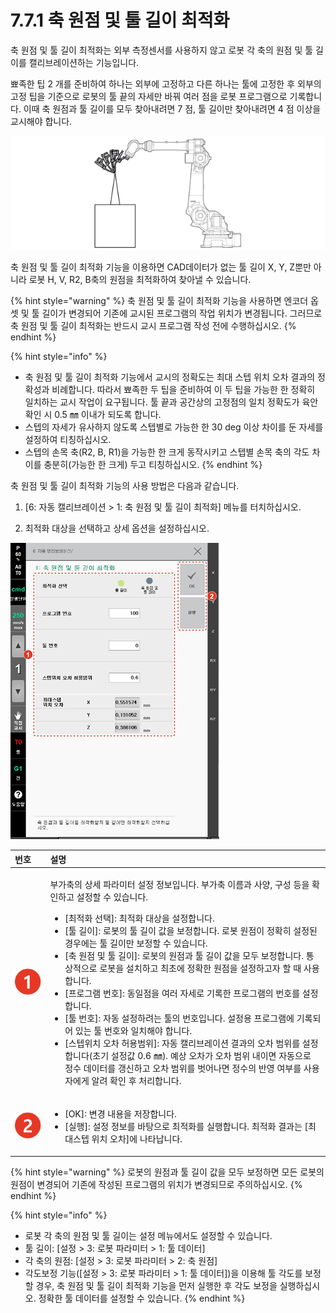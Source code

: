 # 7.7.1 축 원점 및 툴 길이 최적화

축 원점 및 툴 길이 최적화는 외부 측정센서를 사용하지 않고 로봇 각 축의 원점 및 툴 길이를 캘리브레이션하는 기능입니다.

뾰족한 팁 2 개를 준비하여 하나는 외부에 고정하고 다른 하나는 툴에 고정한 후 외부의 고정 팁을 기준으로 로봇의 툴 끝의 자세만 바꿔 여러 점을 로봇 프로그램으로 기록합니다. 이때 축 원점과 툴 길이를 모두 찾아내려면 7 점, 툴 길이만 찾아내려면 4 점 이상을 교시해야 합니다.

![&#xADF8;&#xB9BC; 68 &#xCD95; &#xC6D0;&#xC810; &#xBC0F; &#xD234; &#xAE38;&#xC774; &#xCD5C;&#xC801;&#xD654; &#xAE30;&#xB2A5; &#xAD50;&#xC2DC; &#xBC29;&#xBC95;](../../.gitbook/assets/image%20%28228%29.png)

축 원점 및 툴 길이 최적화 기능을 이용하면 CAD데이터가 없는 툴 길이 X, Y, Z뿐만 아니라 로봇 H, V, R2, B축의 원점을 최적화하여 찾아낼 수 있습니다.

{% hint style="warning" %}
축 원점 및 툴 길이 최적화 기능을 사용하면 엔코더 옵셋 및 툴 길이가 변경되어 기존에 교시된 프로그램의 작업 위치가 변경됩니다. 그러므로 축 원점 및 툴 길이 최적화는 반드시 교시 프로그램 작성 전에 수행하십시오.
{% endhint %}

{% hint style="info" %}
* 축 원점 및 툴 길이 최적화 기능에서 교시의 정확도는 최대 스텝 위치 오차 결과의 정확성과 비례합니다. 따라서 뾰족한 두 팁을 준비하여 이 두 팁을 가능한 한 정확히 일치하는 교시 작업이 요구됩니다. 툴 끝과 공간상의 고정점의 일치 정확도가 육안 확인 시 0.5 ㎜ 이내가 되도록 합니다.
* 스텝의 자세가 유사하지 않도록 스텝별로 가능한 한 30 deg 이상 차이를 둔 자세를 설정하여 티칭하십시오.
* 스텝의 손목 축\(R2, B, R1\)을 가능한 한 크게 동작시키고 스텝별 손목 축의 각도 차이를 충분히\(가능한 한 크게\) 두고 티칭하십시오.
{% endhint %}

축 원점 및 툴 길이 최적화 기능의 사용 방법은 다음과 같습니다.

1.	\[6: 자동 캘리브레이션 &gt; 1: 축 원점 및 툴 길이 최적화\] 메뉴를 터치하십시오.

2.	최적화 대상을 선택하고 상세 옵션을 설정하십시오.

![](../../.gitbook/assets/image%20%28234%29.png)



<table>
  <thead>
    <tr>
      <th style="text-align:left">&#xBC88;&#xD638;</th>
      <th style="text-align:left">&#xC124;&#xBA85;</th>
    </tr>
  </thead>
  <tbody>
    <tr>
      <td style="text-align:left">
        <img src="../../.gitbook/assets/c1.png" alt/>
      </td>
      <td style="text-align:left">
        <p>&#xBD80;&#xAC00;&#xCD95;&#xC758; &#xC0C1;&#xC138; &#xD30C;&#xB77C;&#xBBF8;&#xD130;
          &#xC124;&#xC815; &#xC815;&#xBCF4;&#xC785;&#xB2C8;&#xB2E4;. &#xBD80;&#xAC00;&#xCD95;
          &#xC774;&#xB984;&#xACFC; &#xC0AC;&#xC591;, &#xAD6C;&#xC131; &#xB4F1;&#xC744;
          &#xD655;&#xC778;&#xD558;&#xACE0; &#xC124;&#xC815;&#xD560; &#xC218; &#xC788;&#xC2B5;&#xB2C8;&#xB2E4;.</p>
        <ul>
          <li>[&#xCD5C;&#xC801;&#xD654; &#xC120;&#xD0DD;]: &#xCD5C;&#xC801;&#xD654;
            &#xB300;&#xC0C1;&#xC744; &#xC124;&#xC815;&#xD569;&#xB2C8;&#xB2E4;.</li>
          <li>[&#xD234; &#xAE38;&#xC774;]: &#xB85C;&#xBD07;&#xC758; &#xD234; &#xAE38;&#xC774;
            &#xAC12;&#xC744; &#xBCF4;&#xC815;&#xD569;&#xB2C8;&#xB2E4;. &#xB85C;&#xBD07;
            &#xC6D0;&#xC810;&#xC774; &#xC815;&#xD655;&#xD788; &#xC124;&#xC815;&#xB41C;
            &#xACBD;&#xC6B0;&#xC5D0;&#xB294; &#xD234; &#xAE38;&#xC774;&#xB9CC; &#xBCF4;&#xC815;&#xD560;
            &#xC218; &#xC788;&#xC2B5;&#xB2C8;&#xB2E4;.</li>
          <li>[&#xCD95; &#xC6D0;&#xC810; &#xBC0F; &#xD234; &#xAE38;&#xC774;]: &#xB85C;&#xBD07;&#xC758;
            &#xC6D0;&#xC810;&#xACFC; &#xD234; &#xAE38;&#xC774; &#xAC12;&#xC744; &#xBAA8;&#xB450;
            &#xBCF4;&#xC815;&#xD569;&#xB2C8;&#xB2E4;. &#xD1B5;&#xC0C1;&#xC801;&#xC73C;&#xB85C;
            &#xB85C;&#xBD07;&#xC744; &#xC124;&#xCE58;&#xD558;&#xACE0; &#xCD5C;&#xCD08;&#xC5D0;
            &#xC815;&#xD655;&#xD55C; &#xC6D0;&#xC810;&#xC744; &#xC124;&#xC815;&#xD558;&#xACE0;&#xC790;
            &#xD560; &#xB54C; &#xC0AC;&#xC6A9;&#xD569;&#xB2C8;&#xB2E4;.</li>
          <li>[&#xD504;&#xB85C;&#xADF8;&#xB7A8; &#xBC88;&#xD638;]: &#xB3D9;&#xC77C;&#xC810;&#xC744;
            &#xC5EC;&#xB7EC; &#xC790;&#xC138;&#xB85C; &#xAE30;&#xB85D;&#xD55C; &#xD504;&#xB85C;&#xADF8;&#xB7A8;&#xC758;
            &#xBC88;&#xD638;&#xB97C; &#xC124;&#xC815;&#xD569;&#xB2C8;&#xB2E4;.</li>
          <li>[&#xD234; &#xBC88;&#xD638;]: &#xC790;&#xB3D9; &#xC124;&#xC815;&#xD558;&#xB824;&#xB294;
            &#xD234;&#xC758; &#xBC88;&#xD638;&#xC785;&#xB2C8;&#xB2E4;. &#xC124;&#xC815;&#xC6A9;
            &#xD504;&#xB85C;&#xADF8;&#xB7A8;&#xC5D0; &#xAE30;&#xB85D;&#xB418;&#xC5B4;
            &#xC788;&#xB294; &#xD234; &#xBC88;&#xD638;&#xC640; &#xC77C;&#xCE58;&#xD574;&#xC57C;
            &#xD569;&#xB2C8;&#xB2E4;.</li>
          <li>[&#xC2A4;&#xD15D;&#xC704;&#xCE58; &#xC624;&#xCC28; &#xD5C8;&#xC6A9;&#xBC94;&#xC704;]:
            &#xC790;&#xB3D9; &#xCE98;&#xB9AC;&#xBE0C;&#xB808;&#xC774;&#xC158; &#xACB0;&#xACFC;&#xC758;
            &#xC624;&#xCC28; &#xBC94;&#xC704;&#xB97C; &#xC124;&#xC815;&#xD569;&#xB2C8;&#xB2E4;(&#xCD08;&#xAE30;
            &#xC124;&#xC815;&#xAC12; 0.6 &#x339C;). &#xC608;&#xC0C1; &#xC624;&#xCC28;&#xAC00;
            &#xC624;&#xCC28; &#xBC94;&#xC704; &#xB0B4;&#xC774;&#xBA74; &#xC790;&#xB3D9;&#xC73C;&#xB85C;
            &#xC815;&#xC218; &#xB370;&#xC774;&#xD130;&#xB97C; &#xAC31;&#xC2E0;&#xD558;&#xACE0;
            &#xC624;&#xCC28; &#xBC94;&#xC704;&#xB97C; &#xBC97;&#xC5B4;&#xB098;&#xBA74;
            &#xC815;&#xC218;&#xC758; &#xBC18;&#xC601; &#xC5EC;&#xBD80;&#xB97C; &#xC0AC;&#xC6A9;&#xC790;&#xC5D0;&#xAC8C;
            &#xC54C;&#xB824; &#xD655;&#xC778; &#xD6C4; &#xCC98;&#xB9AC;&#xD569;&#xB2C8;&#xB2E4;.</li>
        </ul>
      </td>
    </tr>
    <tr>
      <td style="text-align:left">
        <img src="../../.gitbook/assets/c2.png" alt/>
      </td>
      <td style="text-align:left">
        <ul>
          <li>[OK]: &#xBCC0;&#xACBD; &#xB0B4;&#xC6A9;&#xC744; &#xC800;&#xC7A5;&#xD569;&#xB2C8;&#xB2E4;.</li>
          <li>[&#xC2E4;&#xD589;]: &#xC124;&#xC815; &#xC815;&#xBCF4;&#xB97C; &#xBC14;&#xD0D5;&#xC73C;&#xB85C;
            &#xCD5C;&#xC801;&#xD654;&#xB97C; &#xC2E4;&#xD589;&#xD569;&#xB2C8;&#xB2E4;.
            &#xCD5C;&#xC801;&#xD654; &#xACB0;&#xACFC;&#xB294; [&#xCD5C;&#xB300;&#xC2A4;&#xD15D;
            &#xC704;&#xCE58; &#xC624;&#xCC28;]&#xC5D0; &#xB098;&#xD0C0;&#xB0A9;&#xB2C8;&#xB2E4;.</li>
        </ul>
      </td>
    </tr>
  </tbody>
</table>

{% hint style="warning" %}
로봇의 원점과 툴 길이 값을 모두 보정하면 모든 로봇의 원점이 변경되어 기존에 작성된 프로그램의 위치가 변경되므로 주의하십시오.
{% endhint %}

{% hint style="info" %}
* 로봇 각 축의 원점 및 툴 길이는 설정 메뉴에서도 설정할 수 있습니다.
* 툴 길이: \[설정 &gt; 3: 로봇 파라미터 &gt; 1: 툴 데이터\]
* 각 축의 원점: \[설정 &gt; 3: 로봇 파라미터 &gt; 2: 축 원점\]
* 각도보정 기능\(\[설정 &gt; 3: 로봇 파라미터 &gt; 1: 툴 데이터\]\)을 이용해 툴 각도를 보정할 경우, 축 원점 및 툴 길이 최적화 기능을 먼저 실행한 후 각도 보정을 실행하십시오. 정확한 툴 데이터를 설정할 수 있습니다.
{% endhint %}

